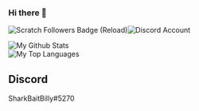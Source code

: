 ### Hi there 👋

![Scratch Followers Badge (Reload)](https://shields.io/endpoint?url=https://scratch-follower-count-badge.glitch.me/ajsya)![Discord Account](https://img.shields.io/endpoint?url=https://ajsya.github.io/ajsya/discord.md?color=grey&label=%20&logo=Discord)

<!--
**ajsya/ajsya** is a ✨ _special_ ✨ repository because its `README.md` (this file) appears on your GitHub profile.

Here are some ideas to get you started:

- 🔭 I’m currently working on ...
- 🌱 I’m currently learning ...
- 👯 I’m looking to collaborate on ...
- 🤔 I’m looking for help with ...
- 💬 Ask me about ...
- 📫 How to reach me: ...
- 😄 Pronouns: ...
- ⚡ Fun fact: ...
-->

![My Github Stats](https://github-readme-stats.vercel.app/api?username=ajsya&count_private=true&show_icons=true)
<br />![My Top Languages](https://github-readme-stats.vercel.app/api/top-langs/?username=ajsya&layout=compact)

## Discord
SharkBaitBilly#5270
